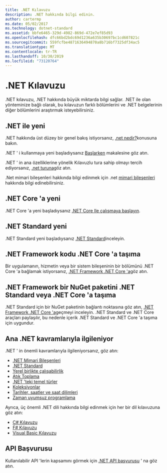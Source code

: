 ```yaml
---
title: .NET Kılavuzu
description: .NET hakkında bilgi edinin.
author: cartermp
ms.date: 05/02/2017
ms.technology: dotnet-standard
ms.assetid: bbfe6465-329d-4982-869d-472e7ef85d93
ms.openlocfilehash: dfc66bd2bdc69d1236a635b30697bc1cd607821c
ms.sourcegitcommit: 559fcfbe4871636494870a8b716bf7325df34ac5
ms.translationtype: MT
ms.contentlocale: tr-TR
ms.lasthandoff: 10/30/2019
ms.locfileid: "73120764"
---
```

# <a name="net-guide"></a>.NET Kılavuzu

.NET kılavuzu, .NET hakkında büyük miktarda bilgi sağlar.  .NET ile olan yönteminize bağlı olarak, bu kılavuzun farklı bölümlerini ve .NET belgelerinin diğer bölümlerini araştırmak isteyebilirsiniz.

## <a name="new-to-net"></a>.NET ile yeni

.NET hakkında üst düzey bir genel bakış istiyorsanız, [.net nedir?](https://dotnet.microsoft.com/learn/dotnet/what-is-dotnet)konusuna bakın.

.NET ' i kullanmaya yeni başladıysanız [Başlarken](get-started.md) makalesine göz atın.

.NET ' in ana özelliklerine yönelik Kılavuzlu tura sahip olmayı tercih ediyorsanız, [.net turuna](tour.md)göz atın.

.Net mimari bileşenleri hakkında bilgi edinmek için .net [mimari bileşenleri](components.md) hakkında bilgi edinebilirsiniz.

## <a name="new-to-net-core"></a>.NET Core 'a yeni

.NET Core 'a yeni başladıysanız [.NET Core Ile çalışmaya başlayın](../core/get-started.md).

## <a name="new-to-net-standard"></a>.NET Standard yeni

.NET Standard yeni başladıysanız [.NET Standard](net-standard.md)inceleyin.

## <a name="porting-net-framework-code-to-net-core"></a>.NET Framework kodu .NET Core 'a taşıma

Bir uygulamanın, hizmetin veya bir sistem bileşeninin bir bölümünü .NET Core 'a bağlamak istiyorsanız, [.NET Framework .NET Core 'a](../core/porting/index.md)göz atın.

## <a name="porting-a-nuget-package-from-net-framework-to-net-standard-or-net-core"></a>.NET Framework bir NuGet paketini .NET Standard veya .NET Core 'a taşıma

.NET Standard için bir NuGet paketinin bağlantı noktasına göz atın, [.NET Framework .NET Core 'a](../core/porting/index.md)geçmeyi inceleyin.  .NET Standard ve .NET Core araçları paylaşılır, bu nedenle içerik .NET Standard ve .NET Core 'a taşıma için uygundur.

## <a name="interested-in-major-net-concepts"></a>Ana .NET kavramlarıyla ilgileniyor

.NET ' in önemli kavramlarıyla ilgileniyorsanız, göz atın:

* [.NET Mimari Bileşenleri](components.md)
* [.NET Standard](net-standard.md)
* [Yerel birlikte çalışabilirlik](native-interop/index.md)
* [Atık Toplama](garbagecollection/index.md)
* [.NET 'teki temel türler](base-types/index.md)
* [Koleksiyonlar](collections/index.md)
* [Tarihler, saatler ve saat dilimleri](datetime/index.md)
* [Zaman uyumsuz programlama](async.md)

Ayrıca, üç önemli .NET dili hakkında bilgi edinmek için her bir dil kılavuzuna göz atın:

* [C# Kılavuzu](../csharp/index.md)
* [F# Kılavuzu](../fsharp/index.md)
* [Visual Basic Kılavuzu](../visual-basic/index.md)

## <a name="api-reference"></a>API Başvurusu

Kullanılabilir API 'lerin kapsamını görmek için [.NET API başvurusu](../../api/index.md) ' na göz atın.
